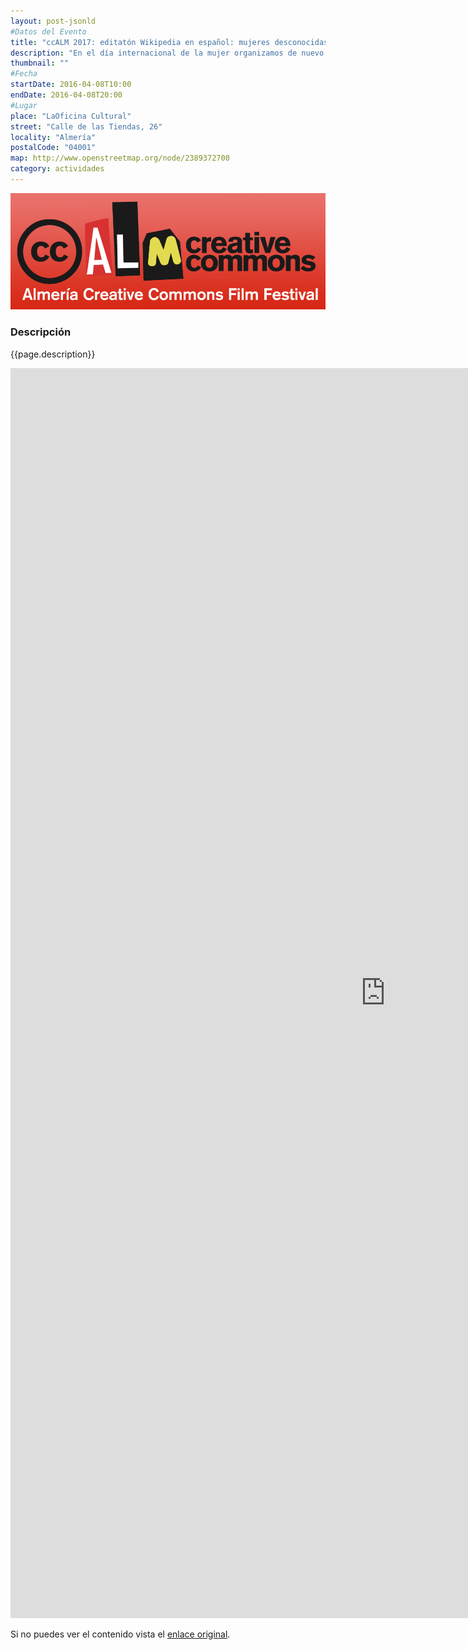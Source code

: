```yaml
---
layout: post-jsonld
#Datos del Evento
title: "ccALM 2017: editatón Wikipedia en español: mujeres desconocidas"
description: "En el día internacional de la mujer organizamos de nuevo una sesión intensiva de trabajo en Wikipedia. Con la asistencia de especialistas de Wikimedia España aprenderemos las buenas prácticas enciclopédicas necesarias para escribir entradas de calidad, promoveremos la comunidad wikipedista local y nos esforzaremos en corregir la injusta falta de presencia de la mujer en la Historia"
thumbnail: ""
#Fecha
startDate: 2016-04-08T10:00
endDate: 2016-04-08T20:00
#Lugar
place: "LaOficina Cultural"
street: "Calle de las Tiendas, 26"
locality: "Almería"
postalCode: "04001"
map: http://www.openstreetmap.org/node/2389372700
category: actividades
---
```


<p align="center">
  <img src="/recursos/2017-04-ccALM/ccALM-2017-mini.png" width="1000" alt="cartel ccALM 2017" />
</p>

### Descripción

{{page.description}}

<iframe src="http://ccalm.es/2017/es/actividades-festival/editaton-wikipedia-espanol-mujeres-desconocidas/" width="1200" height="2000" frameborder="0" style="border:0" allowfullscreen></iframe>

Si no puedes ver el contenido vista el <a href="http://ccalm.es/2017/es/actividades-festival/editaton-wikipedia-espanol-mujeres-desconocidas/">enlace original</a>.
